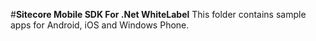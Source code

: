 #**Sitecore Mobile SDK  For .Net WhiteLabel**
This folder contains sample apps for Android, iOS and  Windows Phone.

